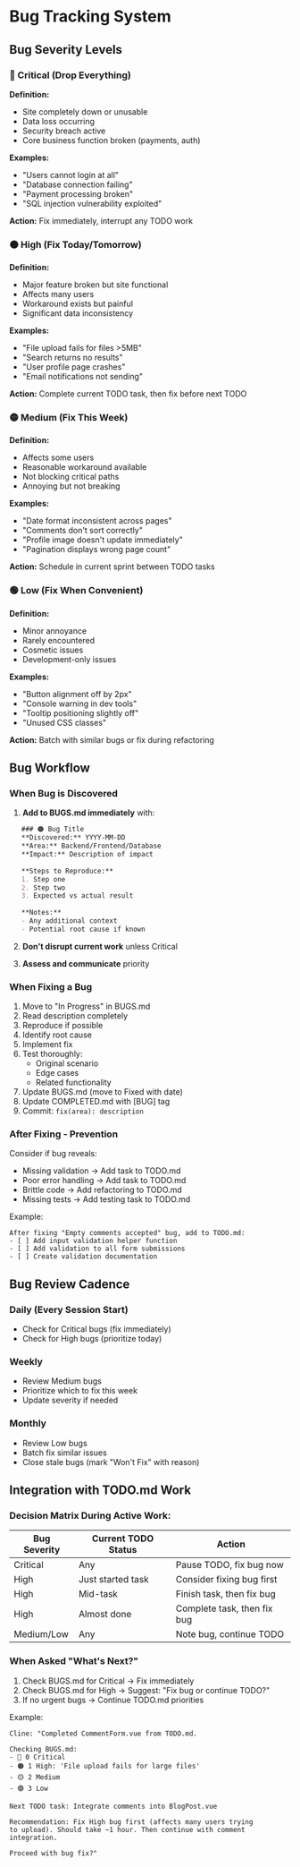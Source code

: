 # Bug Tracking System

## Bug Severity Levels

### 🔴 Critical (Drop Everything)
**Definition:**
- Site completely down or unusable
- Data loss occurring
- Security breach active
- Core business function broken (payments, auth)

**Examples:**
- "Users cannot login at all"
- "Database connection failing"
- "Payment processing broken"
- "SQL injection vulnerability exploited"

**Action:** Fix immediately, interrupt any TODO work

### 🟠 High (Fix Today/Tomorrow)
**Definition:**
- Major feature broken but site functional
- Affects many users
- Workaround exists but painful
- Significant data inconsistency

**Examples:**
- "File upload fails for files >5MB"
- "Search returns no results"
- "User profile page crashes"
- "Email notifications not sending"

**Action:** Complete current TODO task, then fix before next TODO

### 🟡 Medium (Fix This Week)
**Definition:**
- Affects some users
- Reasonable workaround available
- Not blocking critical paths
- Annoying but not breaking

**Examples:**
- "Date format inconsistent across pages"
- "Comments don't sort correctly"
- "Profile image doesn't update immediately"
- "Pagination displays wrong page count"

**Action:** Schedule in current sprint between TODO tasks

### 🟢 Low (Fix When Convenient)
**Definition:**
- Minor annoyance
- Rarely encountered
- Cosmetic issues
- Development-only issues

**Examples:**
- "Button alignment off by 2px"
- "Console warning in dev tools"
- "Tooltip positioning slightly off"
- "Unused CSS classes"

**Action:** Batch with similar bugs or fix during refactoring

## Bug Workflow

### When Bug is Discovered

1. **Add to BUGS.md immediately** with:
```markdown
   ### 🟠 Bug Title
   **Discovered:** YYYY-MM-DD
   **Area:** Backend/Frontend/Database
   **Impact:** Description of impact
   
   **Steps to Reproduce:**
   1. Step one
   2. Step two
   3. Expected vs actual result
   
   **Notes:**
   - Any additional context
   - Potential root cause if known
```

2. **Don't disrupt current work** unless Critical

3. **Assess and communicate** priority

### When Fixing a Bug

1. Move to "In Progress" in BUGS.md
2. Read description completely
3. Reproduce if possible
4. Identify root cause
5. Implement fix
6. Test thoroughly:
   - Original scenario
   - Edge cases
   - Related functionality
7. Update BUGS.md (move to Fixed with date)
8. Update COMPLETED.md with [BUG] tag
9. Commit: `fix(area): description`

### After Fixing - Prevention

Consider if bug reveals:
- Missing validation → Add task to TODO.md
- Poor error handling → Add task to TODO.md
- Brittle code → Add refactoring to TODO.md
- Missing tests → Add testing task to TODO.md

Example:
```
After fixing "Empty comments accepted" bug, add to TODO.md:
- [ ] Add input validation helper function
- [ ] Add validation to all form submissions
- [ ] Create validation documentation
```

## Bug Review Cadence

### Daily (Every Session Start)
- Check for Critical bugs (fix immediately)
- Check for High bugs (prioritize today)

### Weekly
- Review Medium bugs
- Prioritize which to fix this week
- Update severity if needed

### Monthly
- Review Low bugs
- Batch fix similar issues
- Close stale bugs (mark "Won't Fix" with reason)

## Integration with TODO.md Work

### Decision Matrix During Active Work:

| Bug Severity | Current TODO Status | Action |
|--------------|---------------------|--------|
| Critical | Any | Pause TODO, fix bug now |
| High | Just started task | Consider fixing bug first |
| High | Mid-task | Finish task, then fix bug |
| High | Almost done | Complete task, then fix bug |
| Medium/Low | Any | Note bug, continue TODO |

### When Asked "What's Next?"

1. Check BUGS.md for Critical → Fix immediately
2. Check BUGS.md for High → Suggest: "Fix bug or continue TODO?"
3. If no urgent bugs → Continue TODO.md priorities

Example:
```
Cline: "Completed CommentForm.vue from TODO.md.

Checking BUGS.md:
- 🔴 0 Critical
- 🟠 1 High: 'File upload fails for large files'
- 🟡 2 Medium
- 🟢 3 Low

Next TODO task: Integrate comments into BlogPost.vue

Recommendation: Fix High bug first (affects many users trying 
to upload). Should take ~1 hour. Then continue with comment 
integration.

Proceed with bug fix?"
```